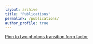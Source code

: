 ```yaml
---
layout: archive
title: "Publications"
permalink: /publications/
author_profile: true
---
```


[Pion to two photons transition form factor](../assets/Pion_to_two_photons_transition_form_factor.pdf)

